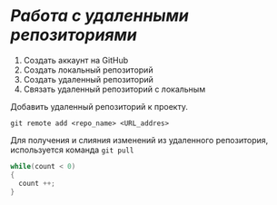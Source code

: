 # *Работа с удаленными репозиториями*
1. Создать аккаунт на GitHub
2. Создать локальный репозиторий
3. Создать удаленный репозиторий
4. Связать удаленный репозиторий с локальным

Добавить удаленный репозиторий к проекту.
```
git remote add <repo_name> <URL_addres>
```
Для получения и слияния изменений из удаленного репозитория, используется команда `git pull`
```c#
while(count < 0)
{
  count ++;
}
```